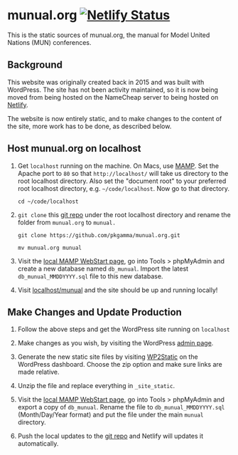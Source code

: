 # munual.org [![Netlify Status](https://api.netlify.com/api/v1/badges/7a11fdaa-60b6-4328-9c4a-8d1d0ca7a559/deploy-status)](https://app.netlify.com/sites/naughty-edison-06eb86/deploys)

This is the static sources of munual.org, the manual for Model United Nations (MUN) conferences.

## Background

This website was originally created back in 2015 and was built with WordPress. The site has not been activity maintained, so it is now being moved from being hosted on the NameCheap server to being hosted on [Netlify](https://www.netlify.com/).

The website is now entirely static, and to make changes to the content of the site, more work has to be done, as described below.

## Host munual.org on localhost

1. Get `localhost` running on the machine. On Macs, use [MAMP](https://www.mamp.info/en/). Set the Apache port to `80` so that `http://localhost/` will take us directory to the root localhost directory. Also set the "document root" to your preferred root localhost directory, e.g. `~/code/localhost`. Now go to that directory.
   
   ```
   cd ~/code/localhost
   ```

2. `git clone` this [git repo](https://github.com/pkgamma/munual.org) under the root localhost directory and rename the folder from `munual.org` to `munual.`
   
   ```
   git clone https://github.com/pkgamma/munual.org.git
   ```
   ```
   mv munual.org munual
   ```

3. Visit the [local MAMP WebStart page](http://localhost/MAMP), go into Tools > phpMyAdmin and create a new database named `db_munual`. Import the latest `db_munual_MMDDYYYY.sql` file to this new database.

4. Visit [localhost/munual](http://localhost/munual) and the site should be up and running locally!

## Make Changes and Update Production

1. Follow the above steps and get the WordPress site running on `localhost`
   
2. Make changes as you wish, by visiting the WordPress [admin page](http://localhost/munual/wp-admin).
   
3. Generate the new static site files by visiting [WP2Static](http://localhost/munual/wp-admin/admin.php?page=wp2static) on the WordPress dashboard. Choose the zip option and make sure links are made relative.
   
4. Unzip the file and replace everything in `_site_static`.

5. Visit the [local MAMP WebStart page](http://localhost/MAMP), go into Tools > phpMyAdmin and export a copy of `db_munual`. Rename the file to `db_munual_MMDDYYYY.sql` (Month/Day/Year format) and put the file under the main `munual` directory.
   
6. Push the local updates to the [git repo](https://github.com/pkgamma/munual.org) and Netlify will updates it automatically.
